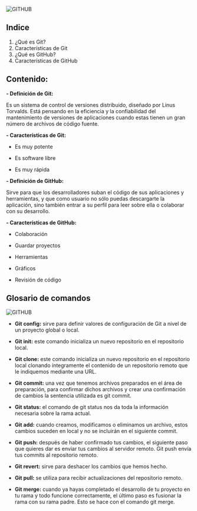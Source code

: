 ![GITHUB](https://img.tamindir.com/2022/05/476729/github-nedir-ne-ise-yarar-1.jpg)
## **Indice**
1. ¿Qué es Git?
2. Características de Git
3. ¿Qué es GitHub?
4. Características de GitHub

## **Contenido:**

**- Definición de Git:**

Es un sistema de control de versiones distribuido, diseñado por Linus Torvalds. Está pensando en la eficiencia y la confiabilidad del mantenimiento de versiones de aplicaciones cuando estas tienen un gran número de archivos de código fuente.

**- Características de Git:**

- Es muy potente

- Es software libre

- Es muy rápida

**- Definición de GitHub:**

Sirve para que los desarrolladores suban el código de sus aplicaciones y herramientas, y que como usuario no sólo puedas descargarte la aplicación, sino también entrar a su perfil para leer sobre ella o colaborar con su desarrollo.

**- Características de GitHub:**

- Colaboración

- Guardar proyectos

- Herramientas

- Gráficos

- Revisión de código

## **Glosario de comandos**
![GITHUB](https://www.freecodecamp.org/espanol/news/content/images/2022/05/comandos-GIT.png)

- **Git config:** sirve para definir valores de configuración de Git a nivel de un proyecto global o local.

- **Git init:** este comando inicializa un nuevo repositorio en el repositorio local.

- **Git clone:** este comando inicializa un nuevo repositorio en el repositorio local clonando íntegramente el contenido de un repositorio remoto que le indiquemos mediante una URL.

- **Git commit:** una vez que tenemos archivos preparados en el área de preparación, para confirmar dichos archivos y crear una confirmación de cambios la sentencia utilizada es git commit.

- **Git status:** el comando de git status nos da toda la información necesaria sobre la rama actual.

- **Git add:** cuando creamos, modificamos o eliminamos un archivo, estos cambios suceden en local y no se incluirán en el siguiente commit.

- **Git push:** después de haber confirmado tus cambios, el siguiente paso que quieres dar es enviar tus cambios al servidor remoto. Git push envía tus commits al repositorio remoto.

- **Git revert:** sirve para deshacer los cambios que hemos hecho.

- **Git pull:** se utiliza para recibir actualizaciones del repositorio remoto.

- **Git merge:** cuando ya hayas completado el desarrollo de tu proyecto en tu rama y todo funcione correctamente, el último paso es fusionar la rama con su rama padre. Esto se hace con el comando git merge.



